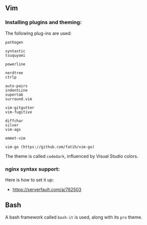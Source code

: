 ## Vim

### Installing plugins and theming:

The following plug-ins are used:
```
pathogen

syntastic
tsuquyomi

powerline

nerdtree
ctrlp

auto-pairs
indentLine
supertab
surround.vim

vim-gitgutter
vim-fugitive

diffchar
silver
vim-ags

emmet-vim

vim-go (https://github.com/fatih/vim-go)
```

The theme is called `codedark`, influenced by Visual Studio colors.

### nginx syntax support:

Here is how to set it up:
* https://serverfault.com/a/782503

## Bash

A bash framework called `bash-it` is used, along with its `pro` theme.
